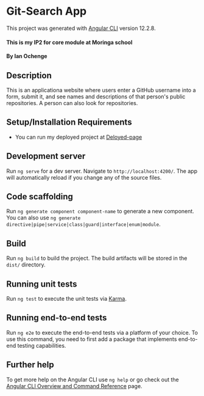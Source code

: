 # Git-Search App

This project was generated with [Angular CLI](https://github.com/angular/angular-cli) version 12.2.8.



#### This is my IP2 for core module at Moringa school
#### By **Ian Ochenge**
## Description
This is an applicationa website where users enter a GitHub username into a form, submit it, and see names and descriptions of that person's public repositories. A person can also look for repositories.
## Setup/Installation Requirements

* You can run my deployed project at [Deloyed-page]()

## Development server

Run `ng serve` for a dev server. Navigate to `http://localhost:4200/`. The app will automatically reload if you change any of the source files.

## Code scaffolding

Run `ng generate component component-name` to generate a new component. You can also use `ng generate directive|pipe|service|class|guard|interface|enum|module`.

## Build

Run `ng build` to build the project. The build artifacts will be stored in the `dist/` directory.

## Running unit tests

Run `ng test` to execute the unit tests via [Karma](https://karma-runner.github.io).

## Running end-to-end tests

Run `ng e2e` to execute the end-to-end tests via a platform of your choice. To use this command, you need to first add a package that implements end-to-end testing capabilities.

## Further help

To get more help on the Angular CLI use `ng help` or go check out the [Angular CLI Overview and Command Reference](https://angular.io/cli) page.
